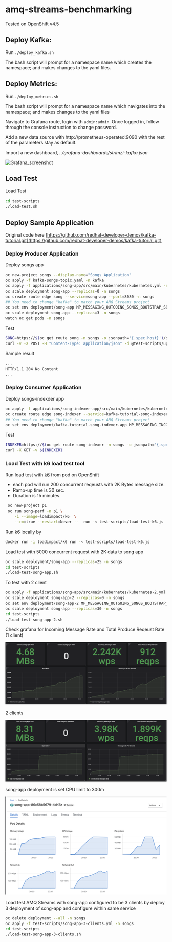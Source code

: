 # amq-streams-benchmarking
Tested on OpenShift v4.5

## Deploy Kafka:
Run ```./deploy_kafka.sh```

The bash script will prompt for a namespace name which creates the namespace; and makes changes to the yaml files.

## Deploy Metrics:
Run ```./deploy_metrics.sh```

The bash script will prompt for a namespace name which navigates into the namespace; and makes changes to the yaml files

Navigate to Grafana route, login with ```admin:admin```. Once logged in, follow through the console instruction to change password. 

Add a new data source with http://prometheus-operated:9090 with the rest of the parameters stay as default.

Import a new dashboard, *../grafana-dashboards/strimzi-kafka.json*

![Grafana_screenshot](https://user-images.githubusercontent.com/25560159/91380974-d7973b00-e858-11ea-9934-d903ddf12e23.png)

## Load Test
Load Test
```bash
cd test-scripts
./load-test.sh
```

## Deploy Sample Application

Original code here [https://github.com/redhat-developer-demos/kafka-tutorial.git](https://github.com/redhat-developer-demos/kafka-tutorial.git)

### Deploy Producer Application
Deploy songs app
```bash
oc new-project songs --display-name="Songs Application"
oc apply -f kafka-songs-topic.yaml -n kafka
oc apply -f applications/song-app/src/main/kubernetes/kubernetes.yml -n songs
oc scale deployment song-app --replicas=0 -n songs
oc create route edge song --service=song-app --port=8080 -n songs
## You need to change "kafka" to match your AMQ Streams project
oc set env deployment/song-app MP_MESSAGING_OUTGOING_SONGS_BOOTSTRAP_SERVERS=my-cluster-kafka-bootstrap.kafka.svc.cluster.local:9092 -n songs
oc scale deployment song-app --replicas=3 -n songs
watch oc get pods -n songs
```
Test 
```bash
SONG=https://$(oc get route song -n songs -o jsonpath='{.spec.host}')/songs
curl -v -X POST -H "Content-Type: application/json" -d @test-scripts/uprising.json ${SONG}
```
Sample result
```bash
...
HTTP/1.1 204 No Content
...
```
### Deploy Consumer Application
Deploy songs-indexder app
```bash
oc apply -f applications/song-indexer-app/src/main/kubernetes/kubernetes.yml -n songs
oc create route edge song-indexer --service=kafka-tutorial-song-indexer-app -n songs
## You need to change "kafka" to match your AMQ Streams project
oc set env deployment/kafka-tutorial-song-indexer-app MP_MESSAGING_INCOMING_SONGS_BOOTSTRAP_SERVERS=my-cluster-kafka-bootstrap.kafka.svc.cluster.local:9092 -n songs
```
Test 
```bash
INDEXER=https://$(oc get route song-indexer -n songs -o jsonpath='{.spec.host}')/events
curl -X GET -v ${INDEXER}
```
### Load Test with k6 load test tool
Run load test with [k6](https://k6.io) from pod on OpenShift 
  - each pod will run 200 concurrent reqeusts with 2K Bytes message size.
  - Ramp-up time is 30 sec.
  - Duration is 15 minutes.

```bash
 oc new-project p1
 oc run song-perf -n p1 \
    -i --image=loadimpact/k6  \
    --rm=true --restart=Never --  run -< test-scripts/load-test-k6.js
```

Run k6 locally by
```bash
docker run -i loadimpact/k6 run -< test-scripts/load-test-k6.js
```

Load test with 5000 concurrent request with 2K data to song app
```bash
oc scale deployment/song-app --replicas=25 -n songs
cd test-scripts
./load-test-song-app.sh
```
To test with 2 client
```bash
oc apply -f applications/song-app/src/main/kubernetes/kubernetes-2.yml -n songs
oc scale deployment song-app-2 --replicas=0 -n songs
oc set env deployment/song-app-2 MP_MESSAGING_OUTGOING_SONGS_BOOTSTRAP_SERVERS=my-cluster-kafka-bootstrap.kafka.svc.cluster.local:9092 -n songs
oc scale deployment song-app --replicas=30 -n songs
cd test-scripts
./load-test-song-app-2.sh
```
Check grafana for Incoming Message Rate and Total Produce Reqeust Rate (1 client)

![](test-scripts/song-app-5000-concurrent.png)

2 clients

![](test-scripts/song-app-5000-concurrent-2clients.png)

song-app deployment is set CPU limit to 300m 

![](test-scripts/song-app-utilization.png)

Load test AMQ Streams with song-app configured to be 3 clients by deploy 3 deployment of song-app and configure within same service
```bash
oc delete deployment --all -n songs
oc apply -f test-scripts/song-app-3-clients.yml -n songs
cd test-scripts
./load-test-song-app-3-clients.sh
```

<!-- Edit [test-scripts/load-test-k6.js](test-scripts/load-test-k6.js). Replace url to your song app URL
```js
export default function() {
  const url = 'https://song-songs.apps.cluster-f2cc.f2cc.example.opentlc.com/songs';
  let headers = {'Content-Type': 'application/json'};
``` -->
<!-- Run Load test with k6
```bash
docker run -i loadimpact/k6 run -< test-scripts/load-test-k6.js
``` -->
<!-- 

Check Grafana Dashboard

![](test-scripts/k6.png) -->

